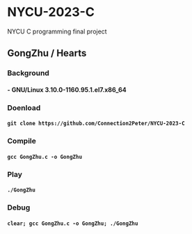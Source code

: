 # NYCU-2023-C
NYCU C programming final project

## GongZhu / Hearts
### Background
#### - **GNU/Linux 3.10.0-1160.95.1.el7.x86_64**

### Doenload
#### ```git clone https://github.com/Connection2Peter/NYCU-2023-C```

### Compile
#### ```gcc GongZhu.c -o GongZhu```

### Play
#### ```./GongZhu```

### Debug
#### ```clear; gcc GongZhu.c -o GongZhu; ./GongZhu```
